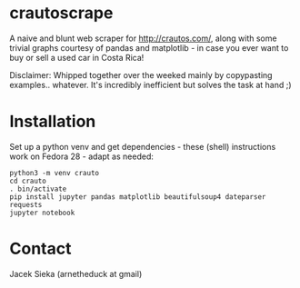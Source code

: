 # crautoscrape

A naive and blunt web scraper for http://crautos.com/, along with some trivial graphs courtesy of pandas and matplotlib - in case you ever want to buy or sell a used car in Costa Rica!

Disclaimer: Whipped together over the weeked mainly by copypasting examples.. whatever. It's incredibly inefficient but solves the task at hand ;)


# Installation

Set up a python venv and get dependencies - these (shell) instructions work on Fedora 28 - adapt as needed:
```
python3 -m venv crauto
cd crauto
. bin/activate
pip install jupyter pandas matplotlib beautifulsoup4 dateparser requests
jupyter notebook
```

# Contact

Jacek Sieka (arnetheduck at gmail)

